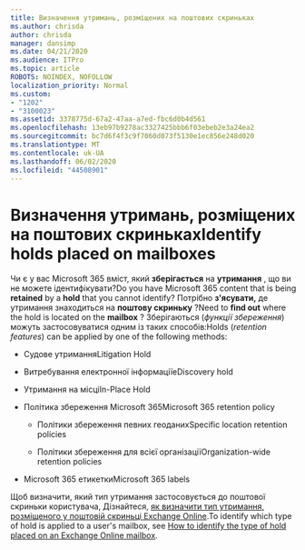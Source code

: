 ```yaml
---
title: Визначення утримань, розміщених на поштових скриньках
ms.author: chrisda
author: chrisda
manager: dansimp
ms.date: 04/21/2020
ms.audience: ITPro
ms.topic: article
ROBOTS: NOINDEX, NOFOLLOW
localization_priority: Normal
ms.custom:
- "1202"
- "3100023"
ms.assetid: 3378775d-67a2-47aa-a7ed-fbc6d0b4d561
ms.openlocfilehash: 13eb97b9278ac3327425bbb6f03ebeb2e3a24ea2
ms.sourcegitcommit: bc7d6f4f3c9f7060d073f5130e1ec856e248d020
ms.translationtype: MT
ms.contentlocale: uk-UA
ms.lasthandoff: 06/02/2020
ms.locfileid: "44508901"
---
```

# <a name="identify-holds-placed-on-mailboxes"></a><span data-ttu-id="8c022-102">Визначення утримань, розміщених на поштових скриньках</span><span class="sxs-lookup"><span data-stu-id="8c022-102">Identify holds placed on mailboxes</span></span>

<span data-ttu-id="8c022-103">Чи є у вас Microsoft 365 вміст, який **зберігається** на **утримання** , що ви не можете ідентифікувати?</span><span class="sxs-lookup"><span data-stu-id="8c022-103">Do you have Microsoft 365 content that is being **retained** by a **hold** that you cannot identify?</span></span> <span data-ttu-id="8c022-104">Потрібно **з'ясувати,** де утримання знаходиться на **поштову скриньку** ?</span><span class="sxs-lookup"><span data-stu-id="8c022-104">Need to **find out** where the hold is located on the **mailbox** ?</span></span> <span data-ttu-id="8c022-105">Зберігаються (*функції збереження*) можуть застосовуватися одним із таких способів:</span><span class="sxs-lookup"><span data-stu-id="8c022-105">Holds (*retention features*) can be applied by one of the following methods:</span></span>
  
- <span data-ttu-id="8c022-106">Судове утримання</span><span class="sxs-lookup"><span data-stu-id="8c022-106">Litigation Hold</span></span>

- <span data-ttu-id="8c022-107">Витребування електронної інформації</span><span class="sxs-lookup"><span data-stu-id="8c022-107">eDiscovery hold</span></span>

- <span data-ttu-id="8c022-108">Утримання на місці</span><span class="sxs-lookup"><span data-stu-id="8c022-108">In-Place Hold</span></span>

- <span data-ttu-id="8c022-109">Політика збереження Microsoft 365</span><span class="sxs-lookup"><span data-stu-id="8c022-109">Microsoft 365 retention policy</span></span> 

  - <span data-ttu-id="8c022-110">Політики збереження певних геоданих</span><span class="sxs-lookup"><span data-stu-id="8c022-110">Specific location retention policies</span></span>

  - <span data-ttu-id="8c022-111">Політики збереження для всієї організації</span><span class="sxs-lookup"><span data-stu-id="8c022-111">Organization-wide retention policies</span></span>

- <span data-ttu-id="8c022-112">Microsoft 365 етикетки</span><span class="sxs-lookup"><span data-stu-id="8c022-112">Microsoft 365 labels</span></span>

<span data-ttu-id="8c022-113">Щоб визначити, який тип утримання застосовується до поштової скриньки користувача, Дізнайтеся, [як визначити тип утримання, розміщеного у поштовій скриньці Exchange Online](https://docs.microsoft.com/microsoft-365/compliance/identify-a-hold-on-an-exchange-online-mailbox).</span><span class="sxs-lookup"><span data-stu-id="8c022-113">To identify which type of hold is applied to a user's mailbox, see [How to identify the type of hold placed on an Exchange Online mailbox](https://docs.microsoft.com/microsoft-365/compliance/identify-a-hold-on-an-exchange-online-mailbox).</span></span>
